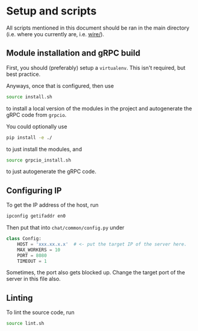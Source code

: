 # Setup and scripts

All scripts mentioned in this document should be ran in the main directory
(i.e. where you currently are, i.e. [wire/](../wire)).

## Module installation and gRPC build

First, you should (preferably) setup a `virtualenv`. This isn't required,
but best practice.

Anyways, once that is configured, then use

```bash
source install.sh
```

to install a local version of the modules in the project and autogenerate
the gRPC code from `grpcio`.

You could optionally use

```bash
pip install -e ./
```

to just install the modules, and

```bash
source grpcio_install.sh
```

to just autogenerate the gRPC code.

## Configuring IP

To get the IP address of the host, run

```bash
ipconfig getifaddr en0
```

Then put that into `chat/common/config.py` under

```python
class Config:
    HOST = 'xxx.xx.x.x'  # <- put the target IP of the server here.
    MAX_WORKERS = 10
    PORT = 8080
    TIMEOUT = 1
```

Sometimes, the port also gets blocked up. Change the target port of the server
in this file also.

## Linting

To lint the source code, run

```bash
source lint.sh
```

